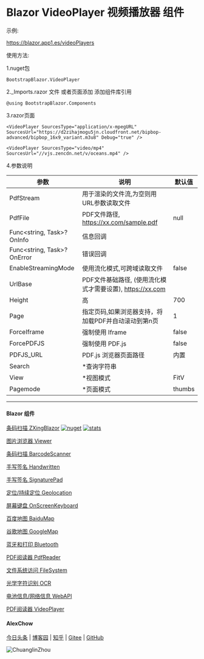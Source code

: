 # Blazor VideoPlayer 视频播放器 组件  


示例:

https://blazor.app1.es/videoPlayers

使用方法:

1.nuget包

```BootstrapBlazor.VideoPlayer```

2._Imports.razor 文件 或者页面添加 添加组件库引用

```@using BootstrapBlazor.Components```


3.razor页面
```
<VideoPlayer SourcesType="application/x-mpegURL" SourcesUrl="https://d2zihajmogu5jn.cloudfront.net/bipbop-advanced/bipbop_16x9_variant.m3u8" Debug="true" />

<VideoPlayer SourcesType="video/mp4" SourcesUrl="//vjs.zencdn.net/v/oceans.mp4" />
```

4.参数说明

|  参数   | 说明  | 默认值  | 
|  ----  | ----  | ----  | 
| PdfStream  | 用于渲染的文件流,为空则用URL参数读取文件 |  | 
| PdfFile  | PDF文件路径, https://xx.com/sample.pdf | null | 
| Func<string, Task>? OnInfo | 信息回调 | |
| Func<string, Task>? OnError | 错误回调 |
| EnableStreamingMode  | 使用流化模式,可跨域读取文件 | false | 
| UrlBase  | PDF文件基础路径, (使用流化模式才需要设置),  https://xx.com |  | 
| Height  | 高 | 700 | 
| Page | 指定页码,如果浏览器支持，将加载PDF并自动滚动到第n页 | 1 |
| ForceIframe | 强制使用 Iframe | false |
| ForcePDFJS | 强制使用 PDF.js | false |
| PDFJS_URL | PDF.js 浏览器页面路径 | 内置 |
| Search | *查询字符串 | |
| View | *视图模式 | FitV |
| Pagemode | *页面模式 | thumbs |


---
#### Blazor 组件

[条码扫描 ZXingBlazor](https://www.nuget.org/packages/ZXingBlazor#readme-body-tab)
[![nuget](https://img.shields.io/nuget/v/ZXingBlazor.svg?style=flat-square)](https://www.nuget.org/packages/ZXingBlazor) 
[![stats](https://img.shields.io/nuget/dt/ZXingBlazor.svg?style=flat-square)](https://www.nuget.org/stats/packages/ZXingBlazor?groupby=Version)

[图片浏览器 Viewer](https://www.nuget.org/packages/BootstrapBlazor.Viewer#readme-body-tab)
  
[条码扫描 BarcodeScanner](Densen.Component.Blazor/BarcodeScanner.md)
   
[手写签名 Handwritten](Densen.Component.Blazor/Handwritten.md)

[手写签名 SignaturePad](https://www.nuget.org/packages/BootstrapBlazor.SignaturePad#readme-body-tab)

[定位/持续定位 Geolocation](https://www.nuget.org/packages/BootstrapBlazor.Geolocation#readme-body-tab)

[屏幕键盘 OnScreenKeyboard](https://www.nuget.org/packages/BootstrapBlazor.OnScreenKeyboard#readme-body-tab)

[百度地图 BaiduMap](https://www.nuget.org/packages/BootstrapBlazor.BaiduMap#readme-body-tab)

[谷歌地图 GoogleMap](https://www.nuget.org/packages/BootstrapBlazor.Maps#readme-body-tab)

[蓝牙和打印 Bluetooth](https://www.nuget.org/packages/BootstrapBlazor.Bluetooth#readme-body-tab)

[PDF阅读器 PdfReader](https://www.nuget.org/packages/BootstrapBlazor.PdfReader#readme-body-tab)

[文件系统访问 FileSystem](https://www.nuget.org/packages/BootstrapBlazor.FileSystem#readme-body-tab)

[光学字符识别 OCR](https://www.nuget.org/packages/BootstrapBlazor.OCR#readme-body-tab)

[电池信息/网络信息 WebAPI](https://www.nuget.org/packages/BootstrapBlazor.WebAPI#readme-body-tab)

[PDF阅读器 VideoPlayer](https://www.nuget.org/packages/BootstrapBlazor.VideoPlayer#readme-body-tab)

#### AlexChow

[今日头条](https://www.toutiao.com/c/user/token/MS4wLjABAAAAGMBzlmgJx0rytwH08AEEY8F0wIVXB2soJXXdUP3ohAE/?) | [博客园](https://www.cnblogs.com/densen2014) | [知乎](https://www.zhihu.com/people/alex-chow-54) | [Gitee](https://gitee.com/densen2014) | [GitHub](https://github.com/densen2014)


![ChuanglinZhou](https://user-images.githubusercontent.com/8428709/205942253-8ff5f9ca-a033-4707-9c36-b8c9950e50d6.png)
